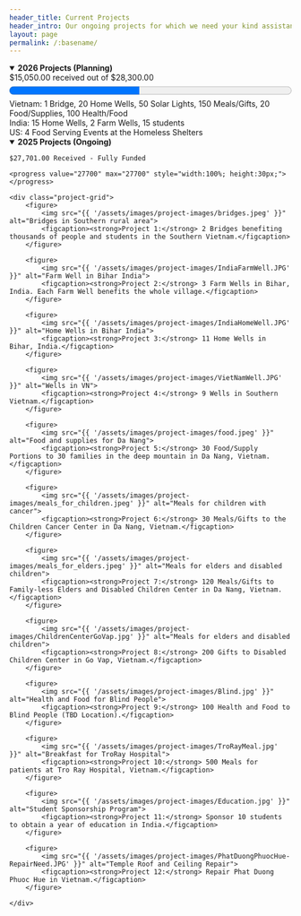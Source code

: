 ```yaml
---
header_title: Current Projects
header_intro: Our ongoing projects for which we need your kind assistance to continue.
layout: page
permalink: /:basename/
---
```

<details open>
<summary><strong>2026 Projects (Planning)</strong></summary>
$15,050.00 received out of $28,300.00 <br>
<progress value="13050" max="28300" style="width:100%; height:30px;"></progress>
Vietnam: 1 Bridge, 20 Home Wells, 50 Solar Lights, 150 Meals/Gifts, 20 Food/Supplies, 100 Health/Food<br>
India: 15 Home Wells, 2 Farm Wells, 15 students<br>
US: 4 Food Serving Events at the Homeless Shelters
</details>

<details open>
<summary><strong>2025 Projects (Ongoing)</strong></summary>
    
    $27,701.00 Received - Fully Funded

    <progress value="27700" max="27700" style="width:100%; height:30px;"></progress>

    <div class="project-grid">
        <figure>
            <img src="{{ '/assets/images/project-images/bridges.jpeg' }}" alt="Bridges in Southern rural area">
            <figcaption><strong>Project 1:</strong> 2 Bridges benefiting thousands of people and students in the Southern Vietnam.</figcaption>
        </figure>

        <figure>
            <img src="{{ '/assets/images/project-images/IndiaFarmWell.JPG' }}" alt="Farm Well in Bihar India">
            <figcaption><strong>Project 2:</strong> 3 Farm Wells in Bihar, India. Each Farm Well benefits the whole village.</figcaption>
        </figure>

        <figure>
            <img src="{{ '/assets/images/project-images/IndiaHomeWell.JPG' }}" alt="Home Wells in Bihar India">
            <figcaption><strong>Project 3:</strong> 11 Home Wells in Bihar, India.</figcaption>
        </figure>     

        <figure>
            <img src="{{ '/assets/images/project-images/VietNamWell.JPG' }}" alt="Wells in VN">
            <figcaption><strong>Project 4:</strong> 9 Wells in Southern Vietnam.</figcaption>
        </figure>

        <figure>
            <img src="{{ '/assets/images/project-images/food.jpeg' }}" alt="Food and supplies for Da Nang">
            <figcaption><strong>Project 5:</strong> 30 Food/Supply Portions to 30 families in the deep mountain in Da Nang, Vietnam.</figcaption>
        </figure>

        <figure>
            <img src="{{ '/assets/images/project-images/meals_for_children.jpeg' }}" alt="Meals for children with cancer">
            <figcaption><strong>Project 6:</strong> 30 Meals/Gifts to the Children Cancer Center in Da Nang, Vietnam.</figcaption>
        </figure>

        <figure>
            <img src="{{ '/assets/images/project-images/meals_for_elders.jpeg' }}" alt="Meals for elders and disabled children">
            <figcaption><strong>Project 7:</strong> 120 Meals/Gifts to Family-less Elders and Disabled Children Center in Da Nang, Vietnam.</figcaption>
        </figure>

        <figure>
            <img src="{{ '/assets/images/project-images/ChildrenCenterGoVap.jpg' }}" alt="Meals for elders and disabled children">
            <figcaption><strong>Project 8:</strong> 200 Gifts to Disabled Children Center in Go Vap, Vietnam.</figcaption>
        </figure>

        <figure>
            <img src="{{ '/assets/images/project-images/Blind.jpg' }}" alt="Health and Food for Blind People">
            <figcaption><strong>Project 9:</strong> 100 Health and Food to Blind People (TBD Location).</figcaption>
        </figure>

        <figure>
            <img src="{{ '/assets/images/project-images/TroRayMeal.jpg' }}" alt="Breakfast for TroRay Hospital">
            <figcaption><strong>Project 10:</strong> 500 Meals for patients at Tro Ray Hospital, Vietnam.</figcaption>
        </figure>

        <figure>
            <img src="{{ '/assets/images/project-images/Education.jpg' }}" alt="Student Sponsorship Program">
            <figcaption><strong>Project 11:</strong> Sponsor 10 students to obtain a year of education in India.</figcaption>
        </figure>

        <figure>
            <img src="{{ '/assets/images/project-images/PhatDuongPhuocHue-RepairNeed.JPG' }}" alt="Temple Roof and Ceiling Repair">
            <figcaption><strong>Project 12:</strong> Repair Phat Duong Phuoc Hue in Vietnam.</figcaption>
        </figure>
        
    </div>
</details>

